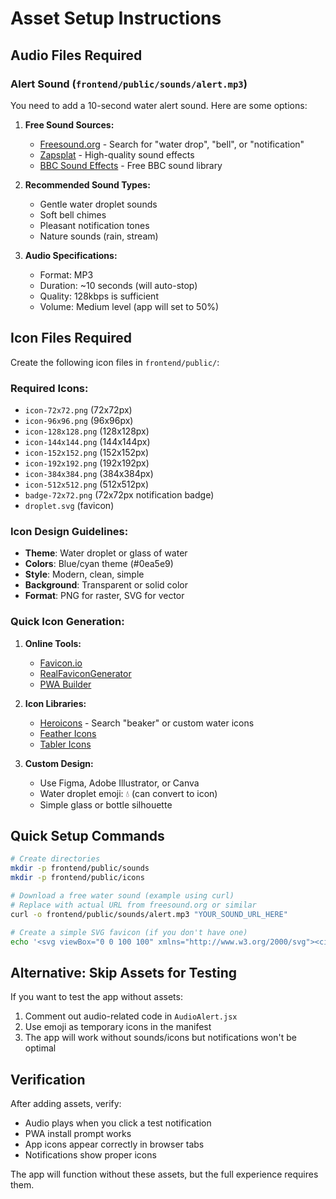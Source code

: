# Asset Setup Instructions

## Audio Files Required

### Alert Sound (`frontend/public/sounds/alert.mp3`)
You need to add a 10-second water alert sound. Here are some options:

1. **Free Sound Sources:**
   - [Freesound.org](https://freesound.org) - Search for "water drop", "bell", or "notification"
   - [Zapsplat](https://zapsplat.com) - High-quality sound effects
   - [BBC Sound Effects](https://github.com/bbcsfx/bbcsfx) - Free BBC sound library

2. **Recommended Sound Types:**
   - Gentle water droplet sounds
   - Soft bell chimes
   - Pleasant notification tones
   - Nature sounds (rain, stream)

3. **Audio Specifications:**
   - Format: MP3
   - Duration: ~10 seconds (will auto-stop)
   - Quality: 128kbps is sufficient
   - Volume: Medium level (app will set to 50%)

## Icon Files Required

Create the following icon files in `frontend/public/`:

### Required Icons:
- `icon-72x72.png` (72x72px)
- `icon-96x96.png` (96x96px)
- `icon-128x128.png` (128x128px)
- `icon-144x144.png` (144x144px)
- `icon-152x152.png` (152x152px)
- `icon-192x192.png` (192x192px)
- `icon-384x384.png` (384x384px)
- `icon-512x512.png` (512x512px)
- `badge-72x72.png` (72x72px notification badge)
- `droplet.svg` (favicon)

### Icon Design Guidelines:
- **Theme**: Water droplet or glass of water
- **Colors**: Blue/cyan theme (#0ea5e9)
- **Style**: Modern, clean, simple
- **Background**: Transparent or solid color
- **Format**: PNG for raster, SVG for vector

### Quick Icon Generation:
1. **Online Tools:**
   - [Favicon.io](https://favicon.io/favicon-generator/)
   - [RealFaviconGenerator](https://realfavicongenerator.net/)
   - [PWA Builder](https://www.pwabuilder.com/imageGenerator)

2. **Icon Libraries:**
   - [Heroicons](https://heroicons.com/) - Search "beaker" or custom water icons
   - [Feather Icons](https://feathericons.com/)
   - [Tabler Icons](https://tabler-icons.io/)

3. **Custom Design:**
   - Use Figma, Adobe Illustrator, or Canva
   - Water droplet emoji: 💧 (can convert to icon)
   - Simple glass or bottle silhouette

## Quick Setup Commands

```bash
# Create directories
mkdir -p frontend/public/sounds
mkdir -p frontend/public/icons

# Download a free water sound (example using curl)
# Replace with actual URL from freesound.org or similar
curl -o frontend/public/sounds/alert.mp3 "YOUR_SOUND_URL_HERE"

# Create a simple SVG favicon (if you don't have one)
echo '<svg viewBox="0 0 100 100" xmlns="http://www.w3.org/2000/svg"><circle cx="50" cy="50" r="40" fill="#0ea5e9"/><text x="50" y="55" text-anchor="middle" fill="white" font-size="30">💧</text></svg>' > frontend/public/droplet.svg
```

## Alternative: Skip Assets for Testing

If you want to test the app without assets:

1. Comment out audio-related code in `AudioAlert.jsx`
2. Use emoji as temporary icons in the manifest
3. The app will work without sounds/icons but notifications won't be optimal

## Verification

After adding assets, verify:
- Audio plays when you click a test notification
- PWA install prompt works
- App icons appear correctly in browser tabs
- Notifications show proper icons

The app will function without these assets, but the full experience requires them.
